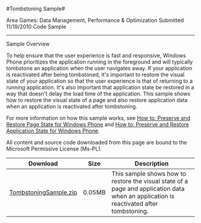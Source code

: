 #Tombstoning Sample#

Area
Games: Data Management, Performance & Optimization
Submitted
11/19/2010
Code Sample

---

Sample Overview

To help ensure that the user experience is fast and responsive, Windows Phone prioritizes the application running in the foreground and will typically tombstone an application when the user navigates away. If your application is reactivated after being tombstoned, it's important to restore the visual state of your application so that the user experience is that of returning to a running application. It's also important that application state be restored in a way that doesn't delay the load time of the application. This sample shows how to restore the visual state of a page and also restore application data when an application is reactivated after tombstoning.

For more information on how this sample works, see [How to: Preserve and Restore Page State for Windows Phone](http://go.microsoft.com/fwlink/?LinkID=206638) and [How to: Preserve and Restore Application State for Windows Phone](http://go.microsoft.com/fwlink/?LinkID=206639).


All content and source code downloaded from this page are bound to the Microsoft Permissive License (Ms-PL).


Download | Size | Description
---|---|---|
[TombstoningSample.zip](https://github.com/kniEngine/XNAGameStudio/blob/master/Samples/TombstoningSample.zip?raw=true) | 0.05MB | This sample shows how to restore the visual state of a page and application data when an application is reactivated after tombstoning. 